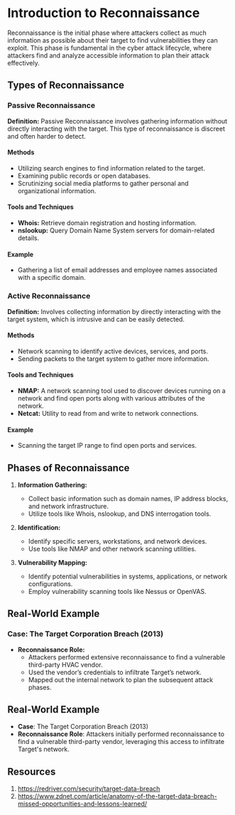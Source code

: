 # Introduction to Reconnaissance

Reconnaissance is the initial phase where attackers collect as much information as possible about their target to find vulnerabilities they can exploit. This phase is fundamental in the cyber attack lifecycle, where attackers find and analyze accessible information to plan their attack effectively.

## Types of Reconnaissance

### Passive Reconnaissance

**Definition:** Passive Reconnaissance involves gathering information without directly interacting with the target. This type of reconnaissance is discreet and often harder to detect.

#### Methods
- Utilizing search engines to find information related to the target.
- Examining public records or open databases.
- Scrutinizing social media platforms to gather personal and organizational information.

#### Tools and Techniques
- **Whois:** Retrieve domain registration and hosting information.
- **nslookup:** Query Domain Name System servers for domain-related details.

#### Example
- Gathering a list of email addresses and employee names associated with a specific domain.

### Active Reconnaissance

**Definition:** Involves collecting information by directly interacting with the target system, which is intrusive and can be easily detected.

#### Methods
- Network scanning to identify active devices, services, and ports.
- Sending packets to the target system to gather more information.

#### Tools and Techniques
- **NMAP:** A network scanning tool used to discover devices running on a network and find open ports along with various attributes of the network.
- **Netcat:** Utility to read from and write to network connections.

#### Example
- Scanning the target IP range to find open ports and services.

## Phases of Reconnaissance

1. **Information Gathering:**
   - Collect basic information such as domain names, IP address blocks, and network infrastructure.
   - Utilize tools like Whois, nslookup, and DNS interrogation tools.

2. **Identification:**
   - Identify specific servers, workstations, and network devices.
   - Use tools like NMAP and other network scanning utilities.

3. **Vulnerability Mapping:**
   - Identify potential vulnerabilities in systems, applications, or network configurations.
   - Employ vulnerability scanning tools like Nessus or OpenVAS.

## Real-World Example

### Case: The Target Corporation Breach (2013)
- **Reconnaissance Role:**
  - Attackers performed extensive reconnaissance to find a vulnerable third-party HVAC vendor.
  - Used the vendor’s credentials to infiltrate Target’s network.
  - Mapped out the internal network to plan the subsequent attack phases.

## Real-World Example

- **Case**: The Target Corporation Breach (2013)
- **Reconnaissance Role**: Attackers initially performed reconnaissance to find a vulnerable third-party vendor, leveraging this access to infiltrate Target's network.

## Resources
1. https://redriver.com/security/target-data-breach
2. https://www.zdnet.com/article/anatomy-of-the-target-data-breach-missed-opportunities-and-lessons-learned/